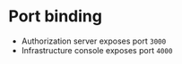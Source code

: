 # Port binding

- Authorization server exposes port `3000`
- Infrastructure console exposes port `4000`
